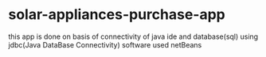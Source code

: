 # solar-appliances-purchase-app

this app is done on basis of connectivity of java ide and database(sql) using jdbc(Java DataBase Connectivity) 
software used netBeans
